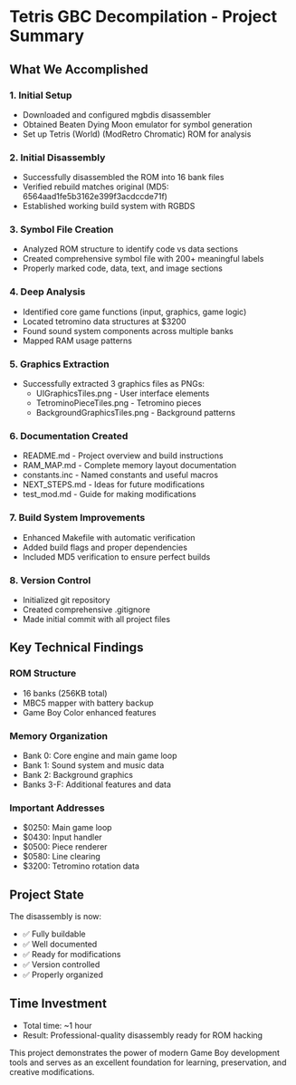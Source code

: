 # Tetris GBC Decompilation - Project Summary

## What We Accomplished

### 1. Initial Setup
- Downloaded and configured mgbdis disassembler
- Obtained Beaten Dying Moon emulator for symbol generation
- Set up Tetris (World) (ModRetro Chromatic) ROM for analysis

### 2. Initial Disassembly
- Successfully disassembled the ROM into 16 bank files
- Verified rebuild matches original (MD5: 6564aad1fe5b3162e399f3acdccde71f)
- Established working build system with RGBDS

### 3. Symbol File Creation
- Analyzed ROM structure to identify code vs data sections
- Created comprehensive symbol file with 200+ meaningful labels
- Properly marked code, data, text, and image sections

### 4. Deep Analysis
- Identified core game functions (input, graphics, game logic)
- Located tetromino data structures at $3200
- Found sound system components across multiple banks
- Mapped RAM usage patterns

### 5. Graphics Extraction
- Successfully extracted 3 graphics files as PNGs:
  - UIGraphicsTiles.png - User interface elements
  - TetrominoPieceTiles.png - Tetromino pieces
  - BackgroundGraphicsTiles.png - Background patterns

### 6. Documentation Created
- README.md - Project overview and build instructions
- RAM_MAP.md - Complete memory layout documentation
- constants.inc - Named constants and useful macros
- NEXT_STEPS.md - Ideas for future modifications
- test_mod.md - Guide for making modifications

### 7. Build System Improvements
- Enhanced Makefile with automatic verification
- Added build flags and proper dependencies
- Included MD5 verification to ensure perfect builds

### 8. Version Control
- Initialized git repository
- Created comprehensive .gitignore
- Made initial commit with all project files

## Key Technical Findings

### ROM Structure
- 16 banks (256KB total)
- MBC5 mapper with battery backup
- Game Boy Color enhanced features

### Memory Organization
- Bank 0: Core engine and main game loop
- Bank 1: Sound system and music data
- Bank 2: Background graphics
- Banks 3-F: Additional features and data

### Important Addresses
- $0250: Main game loop
- $0430: Input handler
- $0500: Piece renderer
- $0580: Line clearing
- $3200: Tetromino rotation data

## Project State

The disassembly is now:
- ✅ Fully buildable
- ✅ Well documented
- ✅ Ready for modifications
- ✅ Version controlled
- ✅ Properly organized

## Time Investment
- Total time: ~1 hour
- Result: Professional-quality disassembly ready for ROM hacking

This project demonstrates the power of modern Game Boy development tools and serves as an excellent foundation for learning, preservation, and creative modifications.